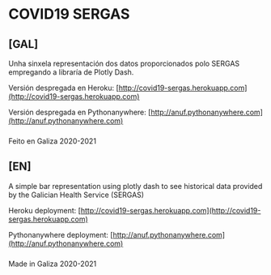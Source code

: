 # COVID19 SERGAS

## [GAL]
Unha sinxela representación dos datos proporcionados polo SERGAS empregando a libraría de Plotly Dash.

Versión despregada en Heroku: [http://covid19-sergas.herokuapp.com](http://covid19-sergas.herokuapp.com)

Versión despregada en Pythonanywhere: [http://anuf.pythonanywhere.com](http://anuf.pythonanywhere.com)

###
Feito en Galiza 2020-2021

## [EN]
A simple bar representation using plotly dash to see historical data provided by the Galician Health Service (SERGAS)

Heroku deployment: [http://covid19-sergas.herokuapp.com](http://covid19-sergas.herokuapp.com)

Pythonanywhere deployment:  [http://anuf.pythonanywhere.com](http://anuf.pythonanywhere.com)

###
Made in Galiza 2020-2021
